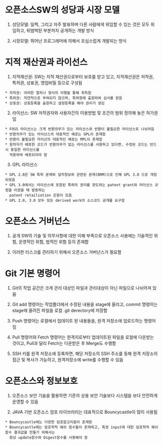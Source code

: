 
# 오픈소스SW의 성당과 시장 모델
  1. 성당모델: 일찍, 그리고 자주 발표하며 다른 사람에게 위임할 수 있는 것은 모두 위임하고, 뒤범벅된 부분까지 공개하는 개발 방식
  
  2. 시장모델: 뛰어난 프로그래머에 의해서 조심스럽게 개발되는 방식
  
# 지적 재산권과 라이선스
  1. 지적재산권: SW는 지적 재산권으로부터 보호를 받고 있고, 지적재산권은 저작권, 특허권, 상표권, 영업비밀 등으로 구성됨
  
    * 저작권: 어떠한 절차나 형식의 이행을 통해 취득함
    * 특허권: 자연적으로 부여되지 않으며, 특허청에 출원하여 심사를 받음
    * 상표권: 상표등록을 출원하고 설정등록을 해야 권리가 생김
  
  2. 라이선스: SW 저작권자와 사용자간의 이용방법 및 조건의 범위 정의해 놓은 허가권임
  
    * FOSS 라이선스는 크게 반환의무가 있는 라이선스와 반환이 불필요한 라이선스로 나뉘어짐
    * 반환의무가 있는 라이선스의 대표적인 예로는 GPL이 존재함
    * 반환이 불필요한 라이선의 대표적인 예로는 MPL이 존재함
    * 원작자가 배포한 코드가 반환의무가 없는 라이선스를 사용하고 있다면, 수정된 코드는 반드시 동일한 라이선스를 
      적용하여 배포되어야 함
    
  3. GPL 라이선스
  
    * GPL 2.0은 SW 특허 문제와 설치정보와 관련된 문제(DRM)으로 인해 GPL 3.0 으로 개정되었음
    * GPL 3.0에서는 라이선스에 포함된 특허의 권리를 양도하는 patent grant와 라이선스 규정을 어겼을 때 발동하는 
      patent retailiation 조항이 있음
    * GPL 2.0, 3.0 모두 모든 derived work의 소스코드 공개를 요구함


# 오픈소스 거버넌스
   
   1. 공개 SW의 기술 및 의무사항에 대한 이해 부족으로 오픈소스 사용에는 기술적인 위험, 운영적인 위험, 법적인 위험 등이 존재함
   
   2. 이러한 리스크를 관리하기 위해서 오픈소스 거버넌스가 필요함


# Git 기본 명령어
  1. Git의 작업 공간은 크게 관리 대상인 파일과 관리대상이 아닌 파일으로 나뉘어져 있음
  
  2. Git add 명령어는 작업폴더에서 수정된 내용을 stage에 올리고, commit 명령어는 stage에 올려진 파일을 로컬 .git derectory에 저장함
  
  3. Push 명령어는 로컬에서 업데이트 된 내용들을, 원격 저장소에 업로드하는 명령어임
  
  4. Pull 명령어와 Fetch 명령어는 원격지로부터 업데이트된 파일을 로컬에 다운받는 것이고, Pull과 달리 Fetch는 다운받은 후 Merge도 수행함
  
  5. SSH 키를 원격 저장소에 등록하면, 해당 저장소의 SSH 주소를 동해 원격 저장소의 접근 및 복사가 가능하고, 원격저장소에 write를 수행할 수 있음
  
  
# 오픈소스와 정보보호

  1. 오픈소스 보안 기술을 활용하면 기존의 상용 보안 기술보다 시스템을 보다 안전하게 운영할 수 있음
  
  2. JAVA 기반 오픈소스 암호 라이브러리는 대표적으로 Bouncycastle이 많이 사용됨
  
    * Bouncycastle에는 다양한 암호알고리즘이 존재함
    * Bouncycastle에는 암호학적 해쉬 함수들이 존재하고, 특정 input에 대한 암호학적 해쉬함수 결과값을 만들기 위해서는 
      항상 update함수와 Digest함수를 사용해야 함
    
